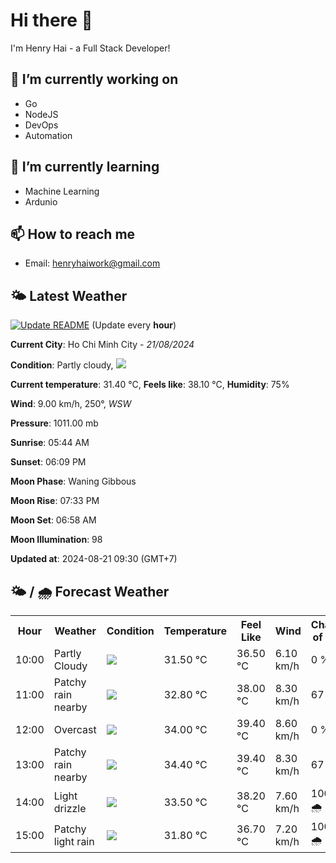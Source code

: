 # Hi there 👋

I'm Henry Hai - a Full Stack Developer!

## 🔭 I’m currently working on

- Go
- NodeJS
- DevOps
- Automation

## 🌱 I’m currently learning

- Machine Learning
- Ardunio

## 📫 How to reach me

- Email: <henryhaiwork@gmail.com>

## 🌤️ Latest Weather
[![Update README](https://github.com/henry0hai/henry0hai/actions/workflows/udpateReadme.yml/badge.svg)](https://github.com/henry0hai/henry0hai/actions/workflows/udpateReadme.yml)
(Update every **hour**)
<!-- CURRENT_WEATHER:START -->
**Current City**: Ho Chi Minh City - *21/08/2024*

**Condition**: Partly cloudy, <img src="https://cdn.weatherapi.com/weather/64x64/day/116.png"/>

**Current temperature**: 31.40 °C, **Feels like**: 38.10 °C, **Humidity**: 75%

**Wind**: 9.00 km/h, 250°, *WSW*

**Pressure**: 1011.00 mb

**Sunrise**: 05:44 AM

**Sunset**: 06:09 PM

**Moon Phase**: Waning Gibbous

**Moon Rise**: 07:33 PM

**Moon Set**: 06:58 AM

**Moon Illumination**: 98

**Updated at**: 2024-08-21 09:30 (GMT+7)<!-- CURRENT_WEATHER:END -->

## 🌤️ / 🌧️ Forecast Weather
<!-- FORECAST_WEATHER:START -->
<table>
		<tr>
			<th>Hour</th>
			<th>Weather</th>
			<th>Condition</th>
			<th>Temperature</th>
			<th>Feel Like</th>
			<th>Wind</th>
			<th>Chance of Rain</th>
		</tr>
				<tr>
					<td>10:00</td>
					<td>Partly Cloudy </td>
					<td><img src='https://cdn.weatherapi.com/weather/64x64/day/116.png'/></td>
					<td>31.50 °C</td>
					<td>36.50 °C</td>
					<td>6.10 km/h</td>
					<td>0 %</td>
				</tr>
				<tr>
					<td>11:00</td>
					<td>Patchy rain nearby</td>
					<td><img src='https://cdn.weatherapi.com/weather/64x64/day/176.png'/></td>
					<td>32.80 °C</td>
					<td>38.00 °C</td>
					<td>8.30 km/h</td>
					<td>67 %</td>
				</tr>
				<tr>
					<td>12:00</td>
					<td>Overcast </td>
					<td><img src='https://cdn.weatherapi.com/weather/64x64/day/122.png'/></td>
					<td>34.00 °C</td>
					<td>39.40 °C</td>
					<td>8.60 km/h</td>
					<td>0 %</td>
				</tr>
				<tr>
					<td>13:00</td>
					<td>Patchy rain nearby</td>
					<td><img src='https://cdn.weatherapi.com/weather/64x64/day/176.png'/></td>
					<td>34.40 °C</td>
					<td>39.40 °C</td>
					<td>8.30 km/h</td>
					<td>67 %</td>
				</tr>
				<tr>
					<td>14:00</td>
					<td>Light drizzle</td>
					<td><img src='https://cdn.weatherapi.com/weather/64x64/day/266.png'/></td>
					<td>33.50 °C</td>
					<td>38.20 °C</td>
					<td>7.60 km/h</td>
					<td>100 % 🌧️</td>
				</tr>
				<tr>
					<td>15:00</td>
					<td>Patchy light rain</td>
					<td><img src='https://cdn.weatherapi.com/weather/64x64/day/293.png'/></td>
					<td>31.80 °C</td>
					<td>36.70 °C</td>
					<td>7.20 km/h</td>
					<td>100 % 🌧️</td>
				</tr>
</table>
<!-- FORECAST_WEATHER:END -->
